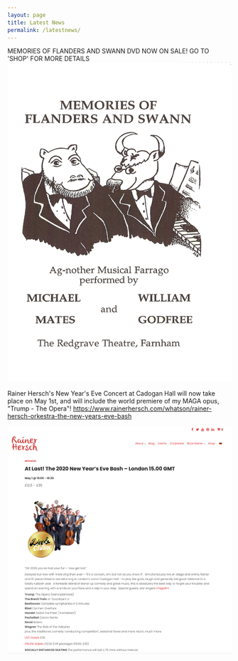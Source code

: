 ```yaml
---
layout: page
title: Latest News
permalink: /latestnews/
---
```

MEMORIES OF FLANDERS AND SWANN DVD NOW ON SALE! GO TO 'SHOP' FOR MORE DETAILS
![F&S DVD Front Cover](assets/F&S_DVD_Cover_Front.png)

Rainer Hersch's New Year's Eve Concert at Cadogan Hall will now take place on May 1st, and will include the world premiere of my MAGA opus, "Trump - The Opera"!
<https://www.rainerhersch.com/whatson/rainer-hersch-orkestra-the-new-years-eve-bash>

![Hersch May 1](assets/Hersch_May_1.png)
